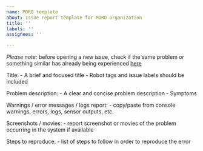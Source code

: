 ```yaml
---
name: MORO template
about: Issue report template for MORO organization
title: ''
labels: ''
assignees: ''

---
```


*Please note:* before opening a new issue, check if the same problem or something similar has already being experienced [here](https://rmc-github.robotic.dlr.de/moro/lru_system/issues)

Title: 
    - A brief and focused title
    - Robot tags and issue labels should be included

Problem description:
    - A clear and concise problem description
    - Symptoms

Warnings / error messages / logs report:
    - copy/paste from console warnings, errors, logs, sensor outputs, etc.

Screenshots / movies:
    - report screenshot or movies of the problem occurring in the system if available

Steps to reproduce:
    - list of steps to follow in order to reproduce the error
